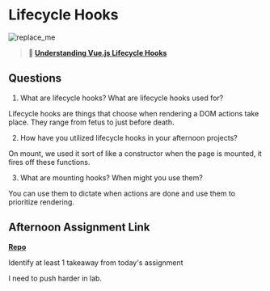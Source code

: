 # Lifecycle Hooks

![replace_me](https://codeworks.blob.core.windows.net/public/assets/img/illustrations/placeholder.svg)

> **📖 [Understanding Vue.js Lifecycle Hooks](https://codeworksacademy.com/fs-student-guide/resources/wk6/03-Vue-Lifecycle-Hooks)**

## Questions

1. What are lifecycle hooks? What are lifecycle hooks used for?

Lifecycle hooks are things that choose when rendering a DOM actions take place. They range from fetus to just before death. 

2. How have you utilized lifecycle hooks in your afternoon projects?

On mount, we used it sort of like a constructor when the page is mounted, it fires off these functions. 

3. What are mounting hooks? When might you use them?

You can use them to dictate when actions are done and use them to prioritize rendering. 

## Afternoon Assignment Link

**[Repo](https://github.com/mykealw/spring22-gregslist-vue)**

Identify at least 1 takeaway from today's assignment

I need to push harder in lab. 